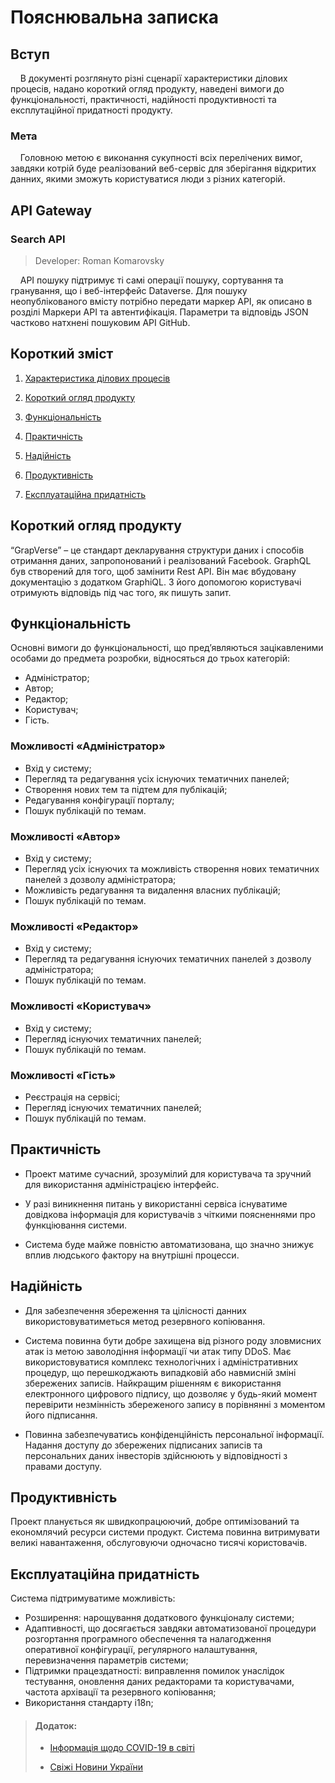 # Пояснювальна записка


## Вступ


&#160;&#160;&#160;&#160;В документі розглянуто різні сценарії характеристики ділових процесів, надано короткий огляд продукту, наведені вимоги до
функціональності, практичності, надійності продуктивності та експлутаційної придатності продукту.


### Мета

&#160;&#160;&#160;&#160;Головною метою є виконання сукупності всіх перелічених вимог, завдяки котрій буде реалізований веб-сервіс для зберігання відкритих данних,
якими зможуть користуватися люди з різних категорій.


## API Gateway


### Search API

> Developer: Roman Komarovsky

&#160;&#160;&#160;&#160;API пошуку підтримує ті самі операції пошуку, сортування та гранування, що і веб-інтерфейс Dataverse. Для пошуку неопублікованого вмісту потрібно передати маркер API, як описано в розділі Маркери API та автентифікація. Параметри та відповідь JSON частково натхнені пошуковим API GitHub.



## Короткий зміст

1. [Характеристика ділових процесів](#характеристика-ділових-процесів)

2. [Короткий огляд продукту](#короткий-огляд-продукту)

3. [Функціональність](#функціональність)

4. [Практичність](#практичність)

5. [Надійність](#надійність)

6. [Продуктивність](#продуктивність)

7. [Експлуатаційна придатність](#експлуатаційна-придатність)


## Короткий огляд продукту

“GrapVerse” – це стандарт декларування структури даних і способів отримання даних,
запропонований і реалізований Facebook. GraphQL був створений для того, щоб замінити Rest API.
Він має вбудовану документацію з додатком GraphiQL. З його допомогою користувачі отримують відповідь під час того, як пишуть запит.

## Функціональність
Основні вимоги до функціональності, що пред’являються зацікавленими
особами до предмета розробки, відносяться до трьох категорій:
- Адміністратор;
- Автор;
- Редактор;
- Користувач;
- Гість.

### Можливості «Адміністратор»
- Вхід у систему;
- Перегляд та редагування усіх існуючих тематичних панелей;
- Створення нових тем та підтем для публікацій;
- Редагування конфігурації порталу;
- Пошук публікацій по темам.
<!-- - Доступ до перегляду, збору та аналізу статистичних данних. -->

### Можливості «Автор»
- Вхід у систему;
- Перегляд усіх існуючих та можливість створення нових тематичних панелей з дозволу адміністратора;
- Можливість редагування та видалення власних публікацій;
- Пошук публікацій по темам.

### Можливості «Редактор»
- Вхід у систему;
- Перегляд та редагування існуючих тематичних панелей з дозволу адміністратора;
- Пошук публікацій по темам.

### Можливості «Користувач»
- Вхід у систему;
- Перегляд існуючих тематичних панелей;
- Пошук публікацій по темам.

### Можливості «Гість»
- Реєстрація на сервісі;
- Перегляд існуючих тематичних панелей;
- Пошук публікацій по темам.

## Практичність
- Проект матиме сучасний, зрозумілий для користувача та зручний для використання адміністрацією інтерфейс.

- У разі виникнення питань у використанні сервіса існуватиме довідкова інформація для користувачів  з чіткими
  поясненнями про функціювання системи.

- Система буде майже повністю автоматизована, що значно знижує вплив людського фактору на внутрішні процесси.

## Надійність
- Для забезпечення збереження та цілісності данних використовуватиметься метод резервного копіювання.

- Система повинна бути добре захищена від різного роду зловмисних атак із метою заволодіння інформації чи атак
  типу DDoS. Має використовуватися комплекс технологічних і адміністративних процедур, що перешкоджають випадковій
  або навмисній зміні збережених записів. Найкращим рішенням є використання електронного цифрового підпису, що
  дозволяє у будь-який момент перевірити незмінність збереженого запису в порівнянні з моментом його підписання.

- Повинна забезпечуватись конфіденційність персональної інформації. Надання доступу до збережених
  підписаних записів та персональних даних інвесторів здійснюють у відповідності з правами доступу.

## Продуктивність
Проект планується як швидкопрацюючий, добре оптимізований та економлячий ресурси системи продукт.
Система повинна витримувати великі навантаження, обслуговуючи одночасно тисячі користовачів.

## Експлуатаційна придатність
Система підтримуватиме можливість:
- Розширення: нарощування додаткового функціоналу системи;
- Адаптивності, що досягається завдяки автоматизованої процедури розгортання програмного обеспечення та налагодження
  оперативної конфігурації, регулярного налаштування, перевизначення параметрів системи;
- Підтримки працездатності: виправлення помилок унаслідок тестування, оновлення даних редакторами та користувачами,
  частота архівації та резервного копіювання;
- Використання стандарту i18n;

><h4>Додаток:</h4>
>
>- [Інформація щодо COVID-19 в світі](https://covid19info.live/)
>
>- [Свіжі Новини України](https://www.ukr.net/ua/)
